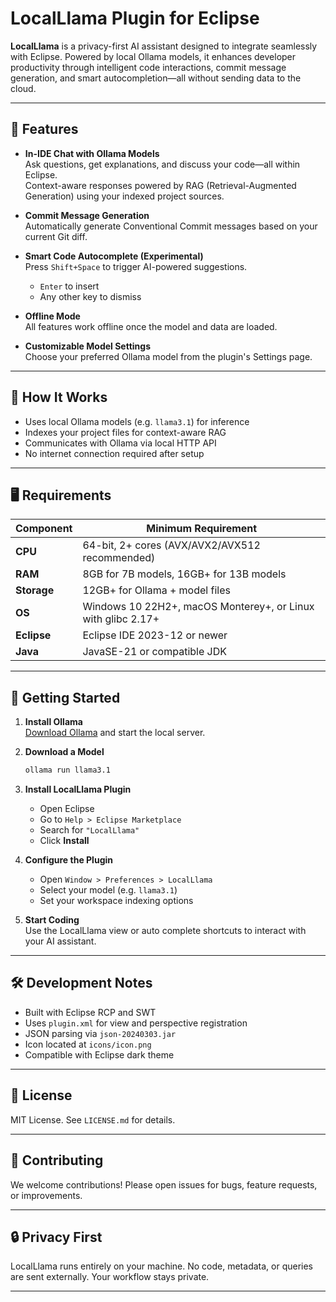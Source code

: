 # LocalLlama Plugin for Eclipse

**LocalLlama** is a privacy-first AI assistant designed to integrate seamlessly with Eclipse. Powered by local Ollama models, it enhances developer productivity through intelligent code interactions, commit message generation, and smart autocompletion—all without sending data to the cloud.

---

## 🚀 Features

- **In-IDE Chat with Ollama Models**  
  Ask questions, get explanations, and discuss your code—all within Eclipse.  
  Context-aware responses powered by RAG (Retrieval-Augmented Generation) using your indexed project sources.

- **Commit Message Generation**  
  Automatically generate Conventional Commit messages based on your current Git diff.

- **Smart Code Autocomplete (Experimental)**  
  Press `Shift+Space` to trigger AI-powered suggestions.  
  - `Enter` to insert  
  - Any other key to dismiss

- **Offline Mode**  
  All features work offline once the model and data are loaded.

- **Customizable Model Settings**  
  Choose your preferred Ollama model from the plugin's Settings page.

---

## 🧠 How It Works

- Uses local Ollama models (e.g. `llama3.1`) for inference  
- Indexes your project files for context-aware RAG  
- Communicates with Ollama via local HTTP API  
- No internet connection required after setup

---

## 🖥️ Requirements

| Component   | Minimum Requirement                                          |
|-------------|--------------------------------------------------------------|
| **CPU**     | 64-bit, 2+ cores (AVX/AVX2/AVX512 recommended)               |
| **RAM**     | 8GB for 7B models, 16GB+ for 13B models                      |
| **Storage** | 12GB+ for Ollama + model files                               |
| **OS**      | Windows 10 22H2+, macOS Monterey+, or Linux with glibc 2.17+ |
| **Eclipse** | Eclipse IDE 2023-12 or newer                                 |
| **Java**    | JavaSE-21 or compatible JDK                                  |


---

## 🧭 Getting Started

1. **Install Ollama**  
   [Download Ollama](https://ollama.com) and start the local server.

2. **Download a Model**  
   ```bash
   ollama run llama3.1
   ```

3. **Install LocalLlama Plugin**  
   - Open Eclipse  
   - Go to `Help > Eclipse Marketplace`  
   - Search for `"LocalLlama"`  
   - Click **Install**

4. **Configure the Plugin**  
   - Open `Window > Preferences > LocalLlama`  
   - Select your model (e.g. `llama3.1`)  
   - Set your workspace indexing options

5. **Start Coding**  
   Use the LocalLlama view or auto complete shortcuts to interact with your AI assistant.

---

## 🛠️ Development Notes

- Built with Eclipse RCP and SWT  
- Uses `plugin.xml` for view and perspective registration  
- JSON parsing via `json-20240303.jar`  
- Icon located at `icons/icon.png`  
- Compatible with Eclipse dark theme

---

## 📄 License

MIT License. See `LICENSE.md` for details.

---

## 🤝 Contributing

We welcome contributions! Please open issues for bugs, feature requests, or improvements.

---

## 🔒 Privacy First

LocalLlama runs entirely on your machine. No code, metadata, or queries are sent externally. Your workflow stays private.

---

```